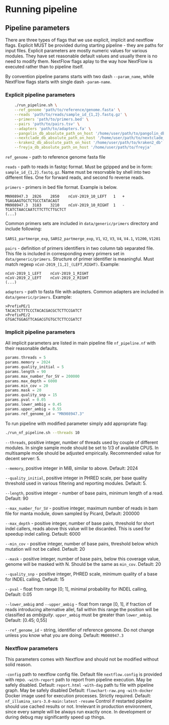 # Running pipeline

## Pipeline parameters

There are three types of flags that we use explicit, implicit and nextflow flags. Explicit MUST be provided during
starting pipeline - they are paths for input files. Explicit parameters are mostly numeric values
for various modules. They have set reasonable default values and usually there is no need to modify them.
NextFlow flags aplay to the way how NextFlow is executed rather than to pipeline itself.

By convention pipeline params starts with two dash `--param_name`, while NextFlow flags starts with single dash `-param-name`.  

### Explicit pipeline parameters

```Bash
    ./run_pipeline.sh \
    --ref_genome 'path/to/reference/genome.fasta' \
    --reads 'path/to/reads/sample_id_{1,2}.fastq.gz' \
    --primers 'path/to/primers.bed' \
    --pairs 'path/to/pairs.tsv' \
    --adapters 'path/to/adapters.fa' \
    --pangolin_db_absolute_path_on_host '/home/user/path/to/pangolin_db' \
    --nextclade_db_absolute_path_on_host '/home/user/path/to/nextclade_db' \
    --kraken2_db_absolute_path_on_host '/home/user/path/to/kraken2_db' \
    --freyja_db_absolute_path_on_host '/home/user/path/to/freyja'
```

`ref_genome` - path to reference genome fasta file

`reads` - path to reads in fastqc format. Must be gzipped and be in form: `sample_id_{1,2}.fastq.gz`. Name must be resorvable by shell into two different files. One for forward reads, and second fo reverse reads.

`primers` - primers in bed file format. Example is below.

```
MN908947.3	2826	2850	nCoV-2019_10_LEFT	1	+	TGAGAAGTGCTCTGCCTATACAGT
MN908947.3	3183	3210	nCoV-2019_10_RIGHT	1	-	TCATCTAACCAATCTTCTTCTTGCTCT
(...)
```

Common primers sets are included in `data/generic/primers` directory and include following:

`SARS1_partmerge_exp`, `SARS2_partmerge_exp`, `V1`, `V2`, `V3`, `V4`, `V4.1`, `V1200`, `V1201`

`pairs` - definition of primers identifiers in two column tab separated file. This file is included in corresponding every primers set in `data/generic/primers`. Structure of primer identifier is meaningful. 
Must match regexp `nCoV-2019_[1,2]_(LEFT,RIGHT)`. Example:

```
nCoV-2019_1_LEFT	nCoV-2019_1_RIGHT
nCoV-2019_2_LEFT	nCoV-2019_2_RIGHT
(...)
```

`adapters` - path to fasta file with adapters. Common adapters are included in `data/generic/primers`.
Example:
```
>PrefixPE/1
TACACTCTTTCCCTACACGACGCTCTTCCGATCT
>PrefixPE/2
GTGACTGGAGTTCAGACGTGTGCTCTTCCGATCT
```

### Implicit pipeline parameters

All implicit parameters are listed in main pipeline file `nf_pipeline.nf` with their reasonable defaults.

```Groovy
params.threads = 5
params.memory = 2024
params.quality_initial = 5
params.length = 90
params.max_number_for_SV = 200000
params.max_depth = 6000
params.min_cov = 20
params.mask = 20
params.quality_snp = 15
params.pval = 0.05
params.lower_ambig = 0.45
params.upper_ambig = 0.55
params.ref_genome_id = "MN908947.3"
```

To run pipeline with modified parameter simply add appropriate flag:

```Bash
./run_nf_pipeline.sh --threads 10
```

`--threads`, positive integer, number of threads used by couple of different modules. In single sample mode should be set to 1/3 of available CPUS. In multisample mode should be adjusted empirically. Recommended value for decent server: 5.

`--memory`, positive integer in MiB, similar to above. Default: 2024

`--quality_initial`, positive integer in PHRED scale, per base quality threshold used in various filtering and reporting modules. Default: 5.

`--length`, positive integer - number of base pairs, minimum length of a read. Default: 90

`--max_number_for_SV` - positive integer, maximum number of reads in bam file for manta module, down sampled by Picard, Default: 200000

`--max_depth` - positive integer, number of base pairs, threshold for short indel callers, reads above this value will be discarded. This is used for speedup indel calling. Default: 6000

`--min_cov` - positive integer, number of base pairs, threshold below which mutation will not be called. Default: 20

`--mask` - positive integer, number of base pairs, below this coverage value, genome will be masked with N. Should be the same as `min_cov`. Default: 20

`--quality_snp` - positive integer, PHRED scale, minimum quality of a base for INDEL calling, Default: 15

`--pval` - float from range [0; 1], minimal probability for INDEL calling, Default: 0.05

`--lower_ambig` and `--upper_ambig` - float from range [0, 1], if fraction of reads introducing alternative allel, fall within this range the position will be classified as *ambiguity*. `upper_ambig` must be greater than `lower_ambig`. Default: [0.45; 0,55]

`--ref_genome_id` - string, identifier of reference genome. Do not change unless you know what you are doing. Default: `MN908947.3`

### Nextflow parameters

This parameters comes with Nextflow and should not be modified without solid reason.

`-config` path to nextflow config file. Default file `nextflow.config` is provided with repo. 
`-with-report` path to report from pipeline execution. May be safely disabled. Default: `report.html`
`-with-dag` path tu file with pipeline graph. May be safely disabled Default: `flowchart-raw.png`
`-with-docker` Docker image used for execution processes. Strictly required. Default: `nf_illumina_sars-3.0-main:latest`
`-resume` Control if restarted pipeline should use cached results or not. Irrelevant in production environment, since every sample will be always run exactly once. In development or during debug may significantly speed up things.


